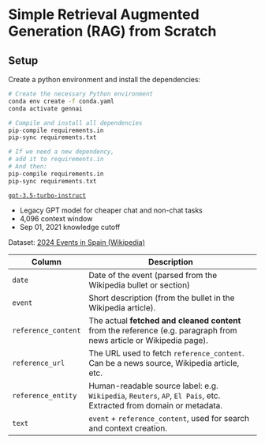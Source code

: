 # Simple Retrieval Augmented Generation (RAG) from Scratch


## Setup

Create a python environment and install the dependencies:

```bash
# Create the necessary Python environment
conda env create -f conda.yaml
conda activate gennai

# Compile and install all dependencies
pip-compile requirements.in
pip-sync requirements.txt

# If we need a new dependency,
# add it to requirements.in 
# And then:
pip-compile requirements.in
pip-sync requirements.txt
```

[`gpt-3.5-turbo-instruct`](https://platform.openai.com/docs/models/gpt-3.5-turbo?snapshot=gpt-3.5-turbo-instruct)

- Legacy GPT model for cheaper chat and non-chat tasks
- 4,096 context window
- Sep 01, 2021 knowledge cutoff

Dataset: [2024 Events in Spain (Wikipedia)](https://en.wikipedia.org/wiki/2024_in_Spain)

| Column | Description |
| --- | --- |
| `date` | Date of the event (parsed from the Wikipedia bullet or section) |
| `event` | Short description (from the bullet in the Wikipedia article). |
| `reference_content` | The actual **fetched and cleaned content** from the reference (e.g. paragraph from news article or Wikipedia page). |
| `reference_url` | The URL used to fetch `reference_content`. Can be a news source, Wikipedia article, etc. |
| `reference_entity` | Human-readable source label: e.g. `Wikipedia`, `Reuters`, `AP`, `El País`, etc. Extracted from domain or metadata. |
| `text` | `event` + `reference_content`, used for search and context creation. |


